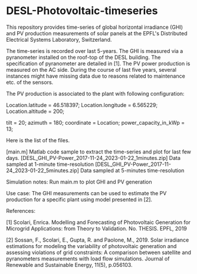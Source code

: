 # DESL-Photovoltaic-timeseries
This repository provides time-series of global horizontal irradiance (GHI) and PV production measurements of solar panels at the EPFL's Distributed Electrical Systems Laboratory, Switzerland.

The time-series is recorded over last 5-years. The GHI is measured via a pyranometer installed on the roof-top of the DESL building. The specification of pyranometer are detailed in [1].
The PV power production is measured on the AC side. During the course of last five years, several instances might have missing data due to reasons related to maintenance etc. of the sensors.

The PV production is associated to the plant with following configuration: 

Location.latitude = 46.518397;
Location.longitude = 6.565229;
Location.altitude = 200;

tilt  = 20;
azimuth = 180;
coordinate = Location;
power_capacity_in_kWp = 13;

Here is the list of the files. 

[main.m] Matlab code sample to extract the time-series and plot for last few days.
[DESL_GHI_PV-Power_2017-11-24_2023-01-22_1minutes.zip] Data sampled at 1-minute time-resolution
[DESL_GHI_PV-Power_2017-11-24_2023-01-22_5minutes.zip] Data sampled at 5-minutes time-resolution

Simulation notes:
Run main.m to plot GHI and PV generation

Use case: The GHI measurements can be used to estimate the PV production for a specific plant using model presented in [2].

References: 

[1] Scolari, Enrica. Modelling and Forecasting of Photovoltaic Generation for Microgrid Applications: from Theory to Validation. No. THESIS. EPFL, 2019

[2] Sossan, F., Scolari, E., Gupta, R. and Paolone, M., 2019. Solar irradiance estimations for modeling the variability of photovoltaic generation and assessing violations of grid constraints: A comparison between satellite and pyranometers measurements with load flow simulations. Journal of Renewable and Sustainable Energy, 11(5), p.056103.
